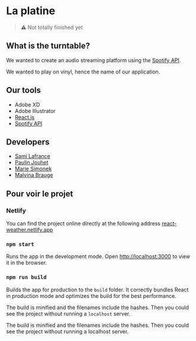 # La platine

> ⚠️ Not totally finished yet

## What is the turntable?

We wanted to create an audio streaming platform using the [Spotify API](https://developer.spotify.com/documentation/web-api/).

We wanted to play on vinyl, hence the name of our application.

## Our tools

- Adobe XD
- Adobe Illustrator
- [React.js](https://fr.reactjs.org/)
- [Spotify API](https://developer.spotify.com/documentation/web-api/)

## Developers

- [Sami Lafrance](https://samilafrance.com)
- [Paulin Jouhet](https://soundcloud.com/p-jo-892635371?ref=clipboard)
- [Marie Simonek](https://www.behance.net/mariesmk)
- [Malvina Brauge](https://malvinabrauge.com/)

## Pour voir le projet

### Netlify

You can find the project online directly at the following address [react-weather.netlify.app](https://react-weather.netlify.app)

### `npm start`

Runs the app in the development mode.
Open [http://localhost:3000](http://localhost:3000) to view it in the browser.

### `npm run build`

Builds the app for production to the `build` folder.
It correctly bundles React in production mode and optimizes the build for the best performance.

The build is minified and the filenames include the hashes.
Then you could see the project without running a `localhost` server.

The build is minified and the filenames include the hashes. Then you could see the project without running a localhost server.

